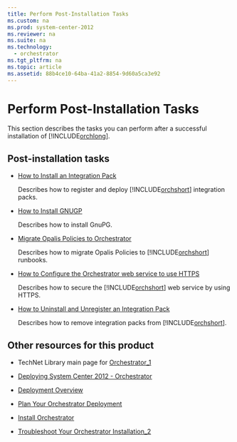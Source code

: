 ```yaml
---
title: Perform Post-Installation Tasks
ms.custom: na
ms.prod: system-center-2012
ms.reviewer: na
ms.suite: na
ms.technology: 
  - orchestrator
ms.tgt_pltfrm: na
ms.topic: article
ms.assetid: 88b4ce10-64ba-41a2-8854-9d60a5ca3e92
---
```

# Perform Post-Installation Tasks
This section describes the tasks you can perform after a successful installation of [!INCLUDE[orchlong](Token/orchlong_md.md)].

## Post\-installation tasks

-   [How to Install an Integration Pack](assetId:///722d2c22-1ea4-4dd0-be22-c662bb0d1473)

    Describes how to register and deploy [!INCLUDE[orchshort](Token/orchshort_md.md)] integration packs.

-   [How to Install GNUGP](assetId:///6060a22b-df64-4ba3-8df0-4e5249294b8c)

    Describes how to install GnuPG.

-   [Migrate Opalis Policies to Orchestrator](assetId:///b8214286-619c-420f-ba24-f68c6ab51aee)

    Describes how to migrate Opalis Policies to [!INCLUDE[orchshort](Token/orchshort_md.md)] runbooks.

-   [How to Configure the Orchestrator web service to use HTTPS](assetId:///9f3f07f4-db1a-48e6-80c6-6085e7fed092)

    Describes how to secure the [!INCLUDE[orchshort](Token/orchshort_md.md)] web service by using HTTPS.

-   [How to Uninstall and Unregister an Integration Pack](assetId:///d92a093a-bd79-47cd-a822-0fc48f1a3f71)

    Describes how to remove integration packs from [!INCLUDE[orchshort](Token/orchshort_md.md)].

## Other resources for this product

-   TechNet Library main page for [Orchestrator_1](Orchestrator_1.md)

-   [Deploying System Center 2012 - Orchestrator](Deploying-System-Center-2012---Orchestrator.md)

-   [Deployment Overview](Deployment-Overview.md)

-   [Plan Your Orchestrator Deployment](Plan-Your-Orchestrator-Deployment.md)

-   [Install Orchestrator](Install-Orchestrator.md)

-   [Troubleshoot Your Orchestrator Installation_2](Troubleshoot-Your-Orchestrator-Installation_2.md)


